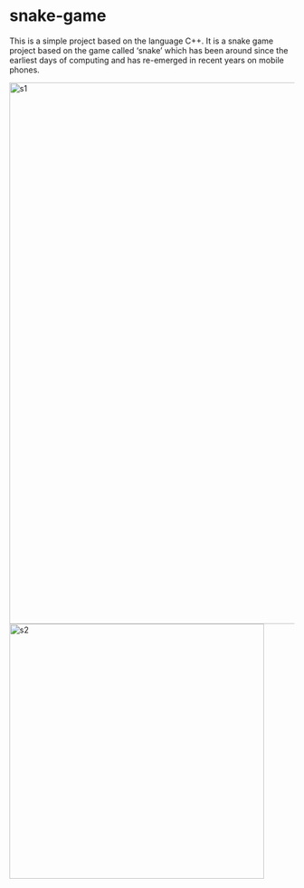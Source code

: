 # snake-game

This is a simple project based on the language C++. It is a snake game project based on the game called ‘snake’ which has been around since the earliest days of computing and has re-emerged in recent years on mobile phones. 

<img width="956" alt="s1" src="https://user-images.githubusercontent.com/43038862/70720098-35aadf00-1d19-11ea-8265-a48f8846f5df.PNG">
<img width="450" alt="s2" src="https://user-images.githubusercontent.com/43038862/70720109-3a6f9300-1d19-11ea-89ef-8fbc1c3eea0c.PNG">
